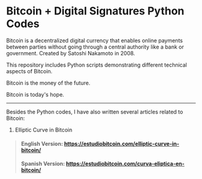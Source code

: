 # Bitcoin + Digital Signatures Python Codes

Bitcoin is a decentralized digital currency that enables online payments between parties without going through a central authority like a bank or government. Created by Satoshi Nakamoto in 2008.

This repository includes Python scripts demonstrating different technical aspects of Bitcoin.

Bitcoin is the money of the future.

Bitcoin is today's hope.

***

Besides the Python codes, I have also written several articles related to Bitcoin:

1. Elliptic Curve in Bitcoin

  > #### English Version: https://estudiobitcoin.com/elliptic-curve-in-bitcoin/
  > #### Spanish Version: https://estudiobitcoin.com/curva-eliptica-en-bitcoin/

